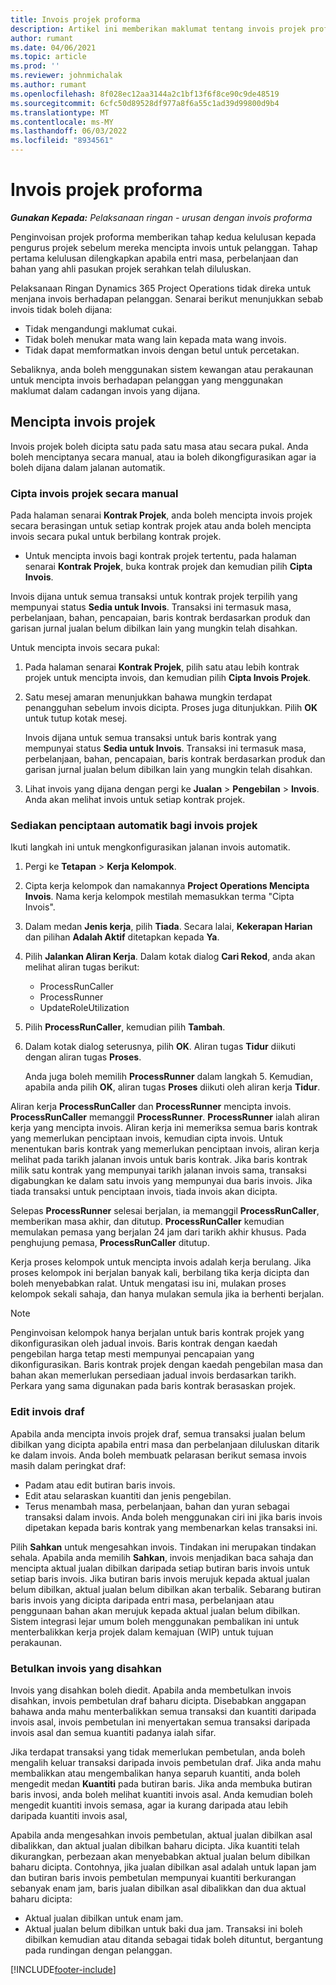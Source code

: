 ```yaml
---
title: Invois projek proforma
description: Artikel ini memberikan maklumat tentang invois projek proforma dalam Operasi Projek.
author: rumant
ms.date: 04/06/2021
ms.topic: article
ms.prod: ''
ms.reviewer: johnmichalak
ms.author: rumant
ms.openlocfilehash: 8f028ec12aa3144a2c1bf13f6f8ce90c9de48519
ms.sourcegitcommit: 6cfc50d89528df977a8f6a55c1ad39d99800d9b4
ms.translationtype: MT
ms.contentlocale: ms-MY
ms.lasthandoff: 06/03/2022
ms.locfileid: "8934561"
---
```

# <a name="proforma-project-invoices"></a>Invois projek proforma

_**Gunakan Kepada:** Pelaksanaan ringan - urusan dengan invois proforma_

Penginvoisan projek proforma memberikan tahap kedua kelulusan kepada pengurus projek sebelum mereka mencipta invois untuk pelanggan. Tahap pertama kelulusan dilengkapkan apabila entri masa, perbelanjaan dan bahan yang ahli pasukan projek serahkan telah diluluskan.

Pelaksanaan Ringan Dynamics 365 Project Operations tidak direka untuk menjana invois berhadapan pelanggan. Senarai berikut menunjukkan sebab invois tidak boleh dijana:

- Tidak mengandungi maklumat cukai.
- Tidak boleh menukar mata wang lain kepada mata wang invois.
- Tidak dapat memformatkan invois dengan betul untuk percetakan.

Sebaliknya, anda boleh menggunakan sistem kewangan atau perakaunan untuk mencipta invois berhadapan pelanggan yang menggunakan maklumat dalam cadangan invois yang dijana.

## <a name="creating-project-invoices"></a>Mencipta invois projek

Invois projek boleh dicipta satu pada satu masa atau secara pukal. Anda boleh menciptanya secara manual, atau ia boleh dikongfigurasikan agar ia boleh dijana dalam jalanan automatik.

### <a name="manually-create-project-invoices"></a>Cipta invois projek secara manual 

Pada halaman senarai **Kontrak Projek**, anda boleh mencipta invois projek secara berasingan untuk setiap kontrak projek atau anda boleh mencipta invois secara pukal untuk berbilang kontrak projek.

   - Untuk mencipta invois bagi kontrak projek tertentu, pada halaman senarai **Kontrak Projek**, buka kontrak projek dan kemudian pilih **Cipta Invois**.

   Invois dijana untuk semua transaksi untuk kontrak projek terpilih yang mempunyai status **Sedia untuk Invois**. Transaksi ini termasuk masa, perbelanjaan, bahan, pencapaian, baris kontrak berdasarkan produk dan garisan jurnal jualan belum dibilkan lain yang mungkin telah disahkan.

Untuk mencipta invois secara pukal:

1. Pada halaman senarai **Kontrak Projek**, pilih satu atau lebih kontrak projek untuk mencipta invois, dan kemudian pilih **Cipta Invois Projek**.
2. Satu mesej amaran menunjukkan bahawa mungkin terdapat penangguhan sebelum invois dicipta. Proses juga ditunjukkan. Pilih **OK** untuk tutup kotak mesej.

   Invois dijana untuk semua transaksi untuk baris kontrak yang mempunyai status **Sedia untuk Invois**. Transaksi ini termasuk masa, perbelanjaan, bahan, pencapaian, baris kontrak berdasarkan produk dan garisan jurnal jualan belum dibilkan lain yang mungkin telah disahkan.

3. Lihat invois yang dijana dengan pergi ke **Jualan** \> **Pengebilan** \> **Invois**. Anda akan melihat invois untuk setiap kontrak projek.

### <a name="set-up-automated-creation-of-project-invoices"></a>Sediakan penciptaan automatik bagi invois projek 

Ikuti langkah ini untuk mengkonfigurasikan jalanan invois automatik.

1. Pergi ke **Tetapan** \> **Kerja Kelompok**.
2. Cipta kerja kelompok dan namakannya **Project Operations Mencipta Invois**. Nama kerja kelompok mestilah memasukkan terma "Cipta Invois".
3. Dalam medan **Jenis kerja**, pilih **Tiada**. Secara lalai, **Kekerapan Harian** dan pilihan **Adalah Aktif** ditetapkan kepada **Ya**.
4. Pilih **Jalankan Aliran Kerja**. Dalam kotak dialog **Cari Rekod**, anda akan melihat aliran tugas berikut:

    - ProcessRunCaller
    - ProcessRunner
    - UpdateRoleUtilization

5. Pilih **ProcessRunCaller**, kemudian pilih **Tambah**.
6. Dalam kotak dialog seterusnya, pilih **OK**. Aliran tugas **Tidur** diikuti dengan aliran tugas **Proses**.

    Anda juga boleh memilih **ProcessRunner** dalam langkah 5. Kemudian, apabila anda pilih **OK**, aliran tugas **Proses** diikuti oleh aliran kerja **Tidur**.

Aliran kerja **ProcessRunCaller** dan **ProcessRunner** mencipta invois. **ProcessRunCaller** memanggil **ProcessRunner**. **ProcessRunner** ialah aliran kerja yang mencipta invois. Aliran kerja ini memeriksa semua baris kontrak yang memerlukan penciptaan invois, kemudian cipta invois. Untuk menentukan baris kontrak yang memerlukan penciptaan invois, aliran kerja melihat pada tarikh jalanan invois untuk baris kontrak. Jika baris kontrak milik satu kontrak yang mempunyai tarikh jalanan invois sama, transaksi digabungkan ke dalam satu invois yang mempunyai dua baris invois. Jika tiada transaksi untuk penciptaan invois, tiada invois akan dicipta.

Selepas **ProcessRunner** selesai berjalan, ia memanggil **ProcessRunCaller**, memberikan masa akhir, dan ditutup. **ProcessRunCaller** kemudian memulakan pemasa yang berjalan 24 jam dari tarikh akhir khusus. Pada penghujung pemasa, **ProcessRunCaller** ditutup.

Kerja proses kelompok untuk mencipta invois adalah kerja berulang. Jika proses kelompok ini berjalan banyak kali, berbilang tika kerja dicipta dan boleh menyebabkan ralat. Untuk mengatasi isu ini, mulakan proses kelompok sekali sahaja, dan hanya mulakan semula jika ia berhenti berjalan.

> [!NOTE]
> Penginvoisan kelompok hanya berjalan untuk baris kontrak projek yang dikonfigurasikan oleh jadual invois. Baris kontrak dengan kaedah pengebilan harga tetap mesti mempunyai pencapaian yang dikonfigurasikan. Baris kontrak projek dengan kaedah pengebilan masa dan bahan akan memerlukan persediaan jadual invois berdasarkan tarikh. Perkara yang sama digunakan pada baris kontrak berasaskan projek.      
 
### <a name="edit-a-draft-invoice"></a>Edit invois draf

Apabila anda mencipta invois projek draf, semua transaksi jualan belum dibilkan yang dicipta apabila entri masa dan perbelanjaan diluluskan ditarik ke dalam invois. Anda boleh membuatk pelarasan berikut semasa invois masih dalam peringkat draf:

- Padam atau edit butiran baris invois.
- Edit atau selaraskan kuantiti dan jenis pengebilan.
- Terus menambah masa, perbelanjaan, bahan dan yuran sebagai transaksi dalam invois. Anda boleh menggunakan ciri ini jika baris invois dipetakan kepada baris kontrak yang membenarkan kelas transaksi ini.

Pilih **Sahkan** untuk mengesahkan invois. Tindakan ini merupakan tindakan sehala. Apabila anda memilih **Sahkan**, invois menjadikan baca sahaja dan mencipta aktual jualan dibilkan daripada setiap butiran baris invois untuk setiap baris invois. Jika butiran baris invois merujuk kepada aktual jualan belum dibilkan, aktual jualan belum dibilkan akan terbalik. Sebarang butiran baris invois yang dicipta daripada entri masa, perbelanjaan atau penggunaan bahan akan merujuk kepada aktual jualan belum dibilkan. Sistem integrasi lejar umum boleh menggunakan pembalikan ini untuk menterbalikkan kerja projek dalam kemajuan (WIP) untuk tujuan perakaunan.

### <a name="correct-a-confirmed-invoice"></a>Betulkan invois yang disahkan

Invois yang disahkan boleh diedit. Apabila anda membetulkan invois disahkan, invois pembetulan draf baharu dicipta. Disebabkan anggapan bahawa anda mahu menterbalikkan semua transaksi dan kuantiti daripada invois asal, invois pembetulan ini menyertakan semua transaksi daripada invois asal dan semua kuantiti padanya ialah sifar.

Jika terdapat transaksi yang tidak memerlukan pembetulan, anda boleh mengalih keluar transaksi daripada invois pembetulan draf. Jika anda mahu membalikkan atau mengembalikan hanya separuh kuantiti, anda boleh mengedit medan **Kuantiti** pada butiran baris. Jika anda membuka butiran baris invosi, anda boleh melihat kuantiti invois asal. Anda kemudian boleh mengedit kuantiti invois semasa, agar ia kurang daripada atau lebih daripada kuantiti invois asal,

Apabila anda mengesahkan invois pembetulan, aktual jualan dibilkan asal dibalikkan, dan aktual jualan dibilkan baharu dicipta. Jika kuantiti telah dikurangkan, perbezaan akan menyebabkan aktual jualan belum dibilkan baharu dicipta. Contohnya, jika jualan dibilkan asal adalah untuk lapan jam dan butiran baris invois pembetulan mempunyai kuantiti berkurangan sebanyak enam jam, baris jualan dibilkan asal dibalikkan dan dua aktual baharu dicipta:

- Aktual jualan dibilkan untuk enam jam.
- Aktual jualan belum dibilkan untuk baki dua jam. Transaksi ini boleh dibilkan kemudian atau ditanda sebagai tidak boleh dituntut, bergantung pada rundingan dengan pelanggan.



[!INCLUDE[footer-include](../../includes/footer-banner.md)]
